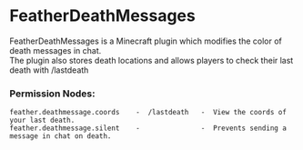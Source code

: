 # FeatherDeathMessages

FeatherDeathMessages is a Minecraft plugin which modifies the color of death messages in chat.  
The plugin also stores death locations and allows players to check their last death with /lastdeath


### Permission Nodes:

    feather.deathmessage.coords    -  /lastdeath   -  View the coords of your last death.
    feather.deathmessage.silent    -               -  Prevents sending a message in chat on death.
    
